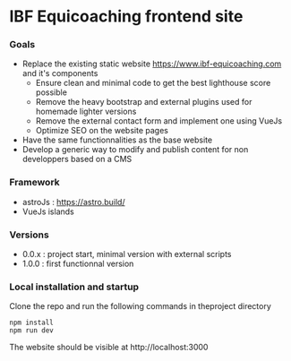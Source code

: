 # IBF Equicoaching frontend site

### Goals

- Replace the existing static website https://www.ibf-equicoaching.com and it's components
  - Ensure clean and minimal code to get the best lighthouse score possible
  - Remove the heavy bootstrap and external plugins used for homemade lighter versions
  - Remove the external contact form and implement one using VueJs
  - Optimize SEO on the website pages
- Have the same functionnalities as the base website
- Develop a generic way to modify and publish content for non developpers based on a CMS

### Framework

- astroJs : https://astro.build/
- VueJs islands

### Versions 

- 0.0.x : project start, minimal version with external scripts
- 1.0.0 : first functionnal version

### Local installation and startup

Clone the repo and run the following commands in theproject directory
```
npm install
npm run dev
```

The website should be visible at http://localhost:3000 


